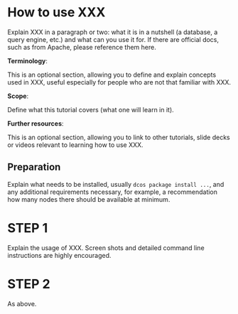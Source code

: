 # How to use XXX

Explain XXX in a paragraph or two: what it is in a nutshell (a database, a query engine, etc.) and what can you use it for.
If there are official docs, such as from Apache, please reference them here.

**Terminology**:

This is an optional section, allowing you to define and explain concepts used in XXX, useful especially for people who are not that familiar with XXX.

**Scope**:

Define what this tutorial covers (what one will learn in it).

**Further resources**:

This is an optional section, allowing you to link to other tutorials, slide decks or videos relevant to learning how to use XXX.

## Preparation

Explain what needs to be installed, usually `dcos package install ...`, and any additional requirements necessary, for example, a recommendation how many nodes there should be available at minimum.

# STEP 1

Explain the usage of XXX. Screen shots and detailed command line instructions are highly encouraged.

# STEP 2

As above.